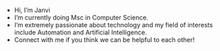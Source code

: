 -  Hi, I’m Janvi
-  I’m currently doing Msc in Computer Science.
-  I’m extremely passionate about technology and my field of interests include Automation and Artificial Intelligence.
-  Connect with me if you think we can be helpful to each other!

<!---
JanviSinha2001/JanviSinha2001 is a ✨ special ✨ repository because its `README.md` (this file) appears on your GitHub profile.
You can click the Preview link to take a look at your changes.
--->
